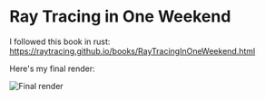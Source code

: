 Ray Tracing in One Weekend
==========================

I followed this book in rust:
https://raytracing.github.io/books/RayTracingInOneWeekend.html

Here's my final render:

![Final render](./final_render.png)
